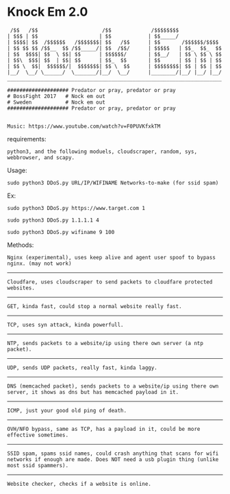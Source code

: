 # Knock Em 2.0

     /$$   /$$                     /$$             /$$$$$$$$              
    | $$$ | $$                    | $$            | $$_____/              
    | $$$$| $$  /$$$$$$   /$$$$$$$| $$   /$$      | $$       /$$$$$$/$$$$ 
    | $$ $$ $$ /$$__  $$ /$$_____/| $$  /$$/      | $$$$$   | $$_  $$_  $$
    | $$  $$$$| $$  \ $$| $$      | $$$$$$/       | $$__/   | $$ \ $$ \ $$
    | $$\  $$$| $$  | $$| $$      | $$_  $$       | $$      | $$ | $$ | $$
    | $$ \  $$|  $$$$$$/|  $$$$$$$| $$ \  $$      | $$$$$$$$| $$ | $$ | $$
    |__/  \__/ \______/  \_______/|__/  \__/      |________/|__/ |__/ |__/
    ______________________________________________________________________

    #################### Predator or pray, predator or pray
    # BossFight 2017   # Nock em out
    # Sweden           # Nock em out
    #################### Predator or pray, predator or pray
    
    
    Music: https://www.youtube.com/watch?v=F0PUVKfxkTM


requirements:


    python3, and the following moduels, cloudscraper, random, sys, webbrowser, and scapy.



Usage:


    sudo python3 DDoS.py URL/IP/WIFINAME Networks-to-make (for ssid spam)



Ex:


    sudo python3 DDoS.py https://www.target.com 1

    sudo python3 DDoS.py 1.1.1.1 4

    sudo python3 DDoS.py wifiname 9 100



Methods:


    Nginx (experimental), uses keep alive and agent user spoof to bypass nginx. (may not work)
______________________________________________________________________
    
    Cloudfare, uses cloudscraper to send packets to cloudfare protected websites.
______________________________________________________________________
 
    GET, kinda fast, could stop a normal website really fast.
______________________________________________________________________
 
    TCP, uses syn attack, kinda powerfull. 
______________________________________________________________________
 
    NTP, sends packets to a website/ip using there own server (a ntp packet).
______________________________________________________________________

    UDP, sends UDP packets, really fast, kinda laggy. 
______________________________________________________________________
    
    DNS (memcached packet), sends packets to a website/ip using there own server, it shows as dns but has memcached payload in it. 
______________________________________________________________________ 
 
    ICMP, just your good old ping of death.
______________________________________________________________________
 
    OVH/NFO bypass, same as TCP, has a payload in it, could be more effective sometimes. 
______________________________________________________________________

    SSID spam, spams ssid names, could crash anything that scans for wifi networks if enough are made. Does NOT need a usb plugin thing (unlike most ssid spammers).
______________________________________________________________________
    
    Website checker, checks if a website is online.
